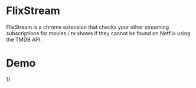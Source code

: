 # FlixStream
FlixStream is a chrome extension that checks your other streaming subscriptions for movies / tv shows if they cannot be found on Netflix using the TMDB API.

# Demo

1\)
